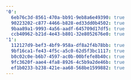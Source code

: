 ```yaml
---
'0':
  6eb76c3d-8561-470a-bb91-9eb8a6e49390: true
  90223202-c877-4466-b828-ed33dd0b4502: true
  9baa89a1-9993-4a56-aadf-645709d17df5: true
  ccb40962-b21d-4e43-b801-32e8052676e0: true
'1':
  112127d9-bef3-4bf9-958a-df8a2f4b78bb: true
  9bf16ca1-fe43-4f5c-a5c0-62d5f3bc1117: true
  b0c02c0e-b6b7-4597-ac0b-00bfefe8b40c: true
  9fc3620f-aae4-4fa8-8926-4c5b9a2de46b: true
  ef1b0233-b238-421e-aa68-568be1599882: true
---
```

